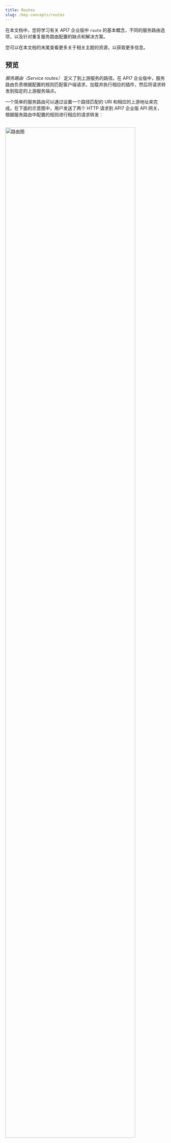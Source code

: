 ```yaml
---
title: Routes
slug: /key-concepts/routes
---
```


在本文档中，您将学习有关 API7 企业版中 `route` 的基本概念，不同的服务路由选项，以及针对重复服务路由配置的缺点和解决方案。

您可以在本文档的末尾查看更多关于相关主题的资源，以获取更多信息。

## 预览

_服务路由（Service routes）_ 定义了到上游服务的路径。在 API7 企业版中，服务路由负责根据配置的规则匹配客户端请求，加载并执行相应的插件，然后将请求转发到指定的上游服务端点。

一个简单的服务路由可以通过设置一个路径匹配的 URI 和相应的上游地址来完成。在下面的示意图中，用户发送了两个 HTTP 请求到 API7 企业版 API 网关，根据服务路由中配置的规则进行相应的请求转发：

<br />

<div style={{textAlign: 'center'}}>
<img src="https://static.apiseven.com/uploads/2023/08/22/wGReCove_34d080c7e37d33c73a578d90fdadf15.png" alt="路由图" width="90%" />
</div>

<br /><br />

服务路由通常也会配置插件。例如，通过[在路由中配置速率限制插件](../../getting-started/rate-limiting.md)来开启流量速率限制功能。

Service routes are often configured with plugins as well. For example, [configuring the rate-limit plugin in a route](../../getting-started/rate-limiting.md) will enable rate-limiting effects.

<!-- 
## Service Routing Options

API7 Enterprise Edition offers three HTTP routing options:

1. `radixtree_host_uri` routes requests by hosts and URI paths. It can be used to route north-south traffic between clients and servers.

2. `radixtree_uri` routes requests by URI paths. It can be used to route east-west traffic, such as between microservices.

3. `radixtree_uri_with_parameter` enhances on `radixtree_uri` to support the use of parameter in path matching.

These routing options can be configured in `conf/config.yaml` under `apisix.router.http`.
-->

## 服务，路由和上游

虽然服务路由在定义流量路径时非常重要，但重复的服务路由配置（即为一组服务路由硬编码相同的服务上游地址或插件名称）也存在缺点。在更新时，这些路由的重复字段需要逐个遍历和更新。这种配置方式会导致维护成本增加，尤其是在具有许多服务路由的大规模系统中。

为了解决这个问题，[Services](./services.md) 和 [Service Upstream](./upstreams.md) 被设计为抽象化重复信息并减少冗余，遵循 DRY 原则[（Don't Repeat Yourself）](https://en.wikipedia.org/wiki/Don%27t_repeat_yourself).。

## 其他参考资源

* 入门指南  - [路由配置](../../getting-started/configure-routes.md)

[//]: <TODO: Configure Routes via API7 Enterprise Edition API>
[//]: <TODO: Lua Radix Tree>
